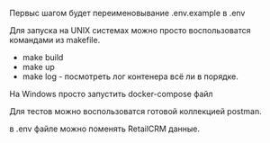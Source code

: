 Первыс шагом будет переименовывание .env.example в .env 

Для запуска на UNIX системах можно просто воспользоватся командами из makefile.
  - make build
  - make up
  - make log - посмотреть лог контенера всё ли в порядке.

На Windows просто запустить docker-compose файл

Для тестов можно воспользоватся готовой коллекцией postman.

в .env файле можно поменять RetailCRM данные.
